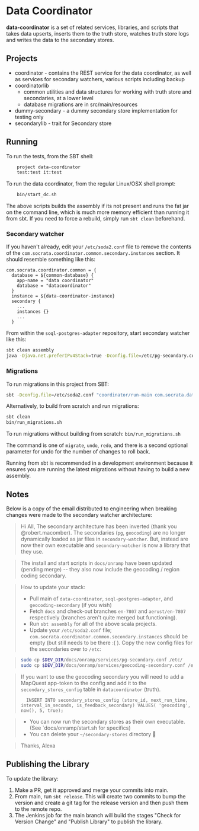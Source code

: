 # Data Coordinator

**data-coordinator** is a set of related services, libraries, and scripts that takes data upserts, inserts them to the truth store, watches truth store logs and writes the data to the secondary stores.

## Projects

* coordinator - contains the REST service for the data coordinator, as well as services for secondary watchers, various scripts including backup
* coordinatorlib
  * common utilities and data structures for working with truth store and secondaries, at a lower level
  * database migrations are in src/main/resources
* dummy-secondary - a dummy secondary store implementation for testing only
* secondarylib - trait for Secondary store

## Running

To run the tests, from the SBT shell:

```sh
    project data-coordinator
    test:test it:test
```

To run the data coordinator, from the regular Linux/OSX shell prompt:

```sh
    bin/start_dc.sh
```

The above scripts builds the assembly if its not present and runs the fat jar on the command line, which is much more memory efficient than running it from sbt.  If you need to force a rebuild, simply run `sbt clean` beforehand.

### Secondary watcher

If you haven't already, edit your `/etc/soda2.conf` file to remove the contents of the `com.socrata.coordinator.common.secondary.instances` section. It should resemble something like this:

```
com.socrata.coordinator.common = {
  database = ${common-database} {
    app-name = "data coordinator"
    database = "datacoordinator"
  }
  instance = ${data-coordinator-instance}
  secondary {
    ...
    instances {}
    ...
  }
```

From within the `soql-postgres-adapter` repository, start secondary watcher like this:

```sh
sbt clean assembly
java -Djava.net.preferIPv4Stack=true -Dconfig.file=/etc/pg-secondary.conf -jar store-pg/target/scala-2.10/store-pg-assembly-3.1.4-SNAPSHOT.jar
```

### Migrations

To run migrations in this project from SBT:

```sh
sbt -Dconfig.file=/etc/soda2.conf "coordinator/run-main com.socrata.datacoordinator.primary.MigrateSchema migrate"
```

Alternatively, to build from scratch and run migrations:

```sh
sbt clean
bin/run_migrations.sh
```

To run migrations without building from scratch: `bin/run_migrations.sh`

The command is one of `migrate`, `undo`, `redo`, and there is a second optional parameter for undo for the number of changes to roll back.

Running from sbt is recommended in a development environment because
it ensures you are running the latest migrations without having to build a
new assembly.

## Notes

Below is a copy of the email distributed to engineering when breaking changes were made to the secondary watcher architecture:

>Hi All,
>The secondary architecture has been inverted (thank you @robert.macomber).
>The secondaries (`pg`, `geocoding`) are no longer dynamically
>loaded as jar files in `secondary-watcher`. But, instead are now their own
>executable and `secondary-watcher` is now a library that they use.

>The install and start scripts in `docs/onramp` have been updated (pending merge) -- they also now include the geocoding / region coding secondary.

>How to update your stack:
> - Pull main of `data-coordinator`, `soql-postgres-adapter`, and `geocoding-secondary` (if you wish)
> - Fetch `docs` and check-out branches `en-7807` and `aerust/en-7807` respectively (branches aren't quite merged but functioning).
> - Run `sbt assembly` for all of the above scala projects.
> - Update your `/etc/soda2.conf` file; `com.socrata.coordinator.common.secondary.instances` should be empty (but still needs to be there :( ). Copy the new config files for the secondaries over to `/etc`:

>```sh
>sudo cp $DEV_DIR/docs/onramp/services/pg-secondary.conf /etc/
>sudo cp $DEV_DIR/docs/onramp/services/geocoding-secondary.conf /etc/
>```

>   If you want to use the geocoding secondary you will need to add a MapQuest app-token to the config and add it to the
>      `secondary_stores_config` table in `datacoordinator` (truth).
>
>       INSERT INTO secondary_stores_config (store_id, next_run_time, interval_in_seconds, is_feedback_secondary) VALUES( 'geocoding', now(), 5, true);

> - You can now run the secondary stores as their own executable. (See `docs/onramp/start.sh for specifics)
> - You can delete your `~/secondary-stores` directory :tada:

>Thanks, Alexa

## Publishing the Library

To update the library:

1. Make a PR, get it approved and merge your commits into main.
1. From main, run `sbt release`. This will create two commits to bump the version and create a git tag for the release version and then push them to the remote repo.
1. The Jenkins job for the main branch will build the stages "Check for Version Change" and "Publish Library" to publish the library.
